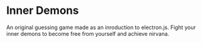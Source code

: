 # Inner Demons

An original guessing game made as an inroduction to electron.js.
Fight your inner demons to become free from yourself and achieve nirvana.